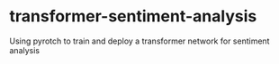 # transformer-sentiment-analysis
Using pyrotch to train and deploy a transformer network for sentiment analysis

